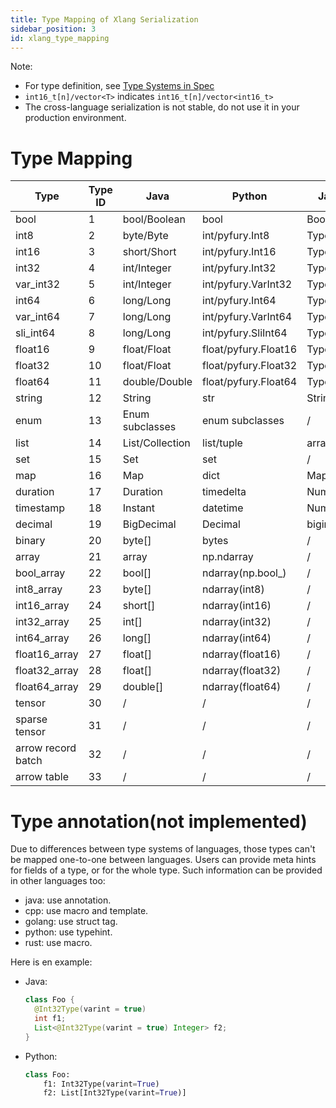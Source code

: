 ```yaml
---
title: Type Mapping of Xlang Serialization
sidebar_position: 3
id: xlang_type_mapping
---
```


Note:

- For type definition, see [Type Systems in Spec](../specification/xlang_serialization_spec.md#type-systems)
- `int16_t[n]/vector<T>` indicates `int16_t[n]/vector<int16_t>`
- The cross-language serialization is not stable, do not use it in your production environment.

# Type Mapping

| Type               | Type ID | Java            | Python               | Javascript      | C++                            | Golang           | Rust             |
|--------------------|---------|-----------------|----------------------|-----------------|--------------------------------|------------------|------------------|
| bool               | 1       | bool/Boolean    | bool                 | Boolean         | bool                           | bool             | bool             |
| int8               | 2       | byte/Byte       | int/pyfury.Int8      | Type.int8()     | int8_t                         | int8             | i8               |
| int16              | 3       | short/Short     | int/pyfury.Int16     | Type.int16()    | int16_t                        | int16            | i6               |
| int32              | 4       | int/Integer     | int/pyfury.Int32     | Type.int32()    | int32_t                        | int32            | i32              |
| var_int32          | 5       | int/Integer     | int/pyfury.VarInt32  | Type.varint32() | fury::varint32_t               | fury.varint32    | fury::varint32   |
| int64              | 6       | long/Long       | int/pyfury.Int64     | Type.int64()    | int64_t                        | int64            | i64              |
| var_int64          | 7       | long/Long       | int/pyfury.VarInt64  | Type.varint64() | fury::varint64_t               | fury.varint64    | fury::varint64   |
| sli_int64          | 8       | long/Long       | int/pyfury.SliInt64  | Type.sliint64() | fury::sliint64_t               | fury.sliint64    | fury::sliint64   |
| float16            | 9       | float/Float     | float/pyfury.Float16 | Type.float16()  | fury::float16_t                | fury.float16     | fury::f16        |
| float32            | 10      | float/Float     | float/pyfury.Float32 | Type.float32()  | float                          | float32          | f32              |
| float64            | 11      | double/Double   | float/pyfury.Float64 | Type.float64()  | double                         | float64          | f64              |
| string             | 12      | String          | str                  | String          | string                         | string           | String/str       |
| enum               | 13      | Enum subclasses | enum subclasses      | /               | enum                           | /                | enum             |
| list               | 14      | List/Collection | list/tuple           | array           | vector                         | slice            | Vec              |
| set                | 15      | Set             | set                  | /               | set                            | fury.Set         | Set              |
| map                | 16      | Map             | dict                 | Map             | unordered_map                  | map              | HashMap          |
| duration           | 17      | Duration        | timedelta            | Number          | duration                       | Duration         | Duration         |
| timestamp          | 18      | Instant         | datetime             | Number          | std::chrono::nanoseconds       | Time             | DateTime         |
| decimal            | 19      | BigDecimal      | Decimal              | bigint          | /                              | /                | /                |
| binary             | 20      | byte[]          | bytes                | /               | `uint8_t[n]/vector<T>`         | `[n]uint8/[]T`   | `Vec<uint8_t>`   |
| array              | 21      | array           | np.ndarray           | /               | /                              | array/slice      | Vec              |
| bool_array         | 22      | bool[]          | ndarray(np.bool_)    | /               | `bool[n]`                      | `[n]bool/[]T`    | `Vec<bool>`      |
| int8_array         | 23      | byte[]          | ndarray(int8)        | /               | `int8_t[n]/vector<T>`          | `[n]int8/[]T`    | `Vec<i18>`       |
| int16_array        | 24      | short[]         | ndarray(int16)       | /               | `int16_t[n]/vector<T>`         | `[n]int16/[]T`   | `Vec<i16>`       |
| int32_array        | 25      | int[]           | ndarray(int32)       | /               | `int32_t[n]/vector<T>`         | `[n]int32/[]T`   | `Vec<i32>`       |
| int64_array        | 26      | long[]          | ndarray(int64)       | /               | `int64_t[n]/vector<T>`         | `[n]int64/[]T`   | `Vec<i64>`       |
| float16_array      | 27      | float[]         | ndarray(float16)     | /               | `fury::float16_t[n]/vector<T>` | `[n]float16/[]T` | `Vec<fury::f16>` |
| float32_array      | 28      | float[]         | ndarray(float32)     | /               | `float[n]/vector<T>`           | `[n]float32/[]T` | `Vec<f32>`       |
| float64_array      | 29      | double[]        | ndarray(float64)     | /               | `double[n]/vector<T>`          | `[n]float64/[]T` | `Vec<f64>`       |
| tensor             | 30      | /               | /                    | /               | /                              | /                | /                |
| sparse tensor      | 31      | /               | /                    | /               | /                              | /                | /                |
| arrow record batch | 32      | /               | /                    | /               | /                              | /                | /                |
| arrow table        | 33      | /               | /                    | /               | /                              | /                | /                |

# Type annotation(not implemented)

Due to differences between type systems of languages, those types can't be mapped one-to-one between languages. Users
can provide meta hints for fields of a type, or for the whole type. Such information can be provided in other languages
too:

- java: use annotation.
- cpp: use macro and template.
- golang: use struct tag.
- python: use typehint.
- rust: use macro.

Here is en example:

- Java:
    ```java
    class Foo {
      @Int32Type(varint = true)
      int f1;
      List<@Int32Type(varint = true) Integer> f2;
    }
    ```
- Python:

    ```python
    class Foo:
        f1: Int32Type(varint=True)
        f2: List[Int32Type(varint=True)]
    ```

